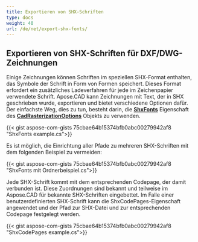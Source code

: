 ```yaml
---
title: Exportieren von SHX-Schriften
type: docs
weight: 40
url: /de/net/export-shx-fonts/
---
```


## **Exportieren von SHX-Schriften für DXF/DWG-Zeichnungen**

Einige Zeichnungen können Schriften im speziellen SHX-Format enthalten, das Symbole der Schrift in Form von Formen speichert. Dieses Format erfordert ein zusätzliches
Ladeverfahren für jede im Zeichenpapier verwendete Schrift. Apose.CAD kann Zeichnungen mit Text, der in SHX geschrieben wurde, exportieren und bietet verschiedene Optionen dafür. Der einfachste Weg, dies zu tun, besteht darin, die 
[**ShxFonts**](https://reference.aspose.com/cad/net/aspose.cad.imageoptions/cadrasterizationoptions/shxfonts/) Eigenschaft des 
[**CadRasterizationOptions**](https://reference.aspose.com/cad/net/aspose.cad.imageoptions/cadrasterizationoptions/) Objekts zu verwenden.
				

{{< gist aspose-com-gists 75cbae64b15374bfb0abc00279942af8 "ShxFonts example.cs">}}


Es ist möglich, die Einrichtung aller Pfade zu mehreren SHX-Schriften mit dem folgenden Beispiel zu vermeiden:

{{< gist aspose-com-gists 75cbae64b15374bfb0abc00279942af8 "ShxFonts mit Ordnerbeispiel.cs">}}
	
Jede SHX-Schrift kommt mit dem entsprechenden Codepage, der damit verbunden ist. Diese Zuordnungen sind bekannt und teilweise im Aspose.CAD für bekannte SHX-Schriften eingebettet.
Im Falle einer benutzerdefinierten SHX-Schrift kann die ShxCodePages-Eigenschaft angewendet und der Pfad zur SHX-Datei und zur entsprechenden Codepage festgelegt werden. 
	
{{< gist aspose-com-gists 75cbae64b15374bfb0abc00279942af8 "ShxCodePages example.cs">}}
